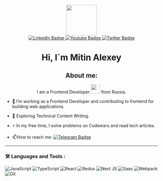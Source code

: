 <div id="header" align="center" margin="50">
  <img src="https://media.giphy.com/media/du3J3cXyzhj75IOgvA/giphy.gif" width="100"/>
</div>


<div id="badges" align="center">
  <a href="https://linkedin.com/in/alexey-mitin">
    <img src="https://img.shields.io/badge/LinkedIn-blue?style=for-the-badge&logo=linkedin&logoColor=white" alt="LinkedIn Badge"/>
  </a>
  <a href="https://t.me/n1kaka">
    <img src="https://img.shields.io/badge/Telegram-blue?style=for-the-badge&logo=youtube&logoColor=white" alt="Youtube Badge"/>
  </a>
  <a href="https://www.codewars.com/users/Alexeymitin">
    <img src="https://img.shields.io/badge/Codewars-red?style=for-the-badge&logo=twitter&logoColor=white" alt="Twitter Badge"/>
  </a>
</div>

<div id="header" align="center">
  <h1 align="center">
  Hi, I`m Mitin Alexey   
  </h1> 
</div>

<div align="center">
  <h2 align="center">
  About me:
  </h2> 
  <span align="center">
  I am a Frontend Developer <img src="https://media.giphy.com/media/WUlplcMpOCEmTGBtBW/giphy.gif" width="30"> from Russia.
  </span> 
</div>


- :telescope: I’m working as a Frontend Developer and contributing to frontend for building web applications.

- :seedling: Exploring Technical Content Writing.

- :zap: In my free time, I solve problems on Codewars and read tech articles.

- :mailbox:How to reach me: [![Telegram Badge](https://img.shields.io/badge/-n1kaka-blue?style=flat&logo=Telegram&logoColor=white)](https://t.me/n1kaka)

---

### :hammer_and_wrench: Languages and Tools :
![JavaScript](https://img.shields.io/badge/JavaScript-F7DF1E?style=for-the-badge&logo=javascript&logoColor=black)
![TypeScript](https://img.shields.io/badge/TypeScript-316192?style=for-the-badge&logo=typescript&logoColor=white)
![React](https://img.shields.io/badge/react-%2320232a.svg?style=for-the-badge&logo=react&logoColor=%2361DAFB)
![Redux](https://img.shields.io/badge/redux-%23593d88.svg?style=for-the-badge&logo=redux&logoColor=white)
![Next JS](https://img.shields.io/badge/Next-black?style=for-the-badge&logo=next.js&logoColor=white)
![Saas](https://img.shields.io/badge/saas-%#CC6699.svg?style=for-the-badge&logo=saas&logoColor=black)
![Webpack](https://img.shields.io/badge/webpack-%238DD6F9.svg?style=for-the-badge&logo=webpack&logoColor=black)
![Git](https://img.shields.io/badge/Git-%238DD6F9.svg?style=for-the-badge&logo=git&logoColor=black)

